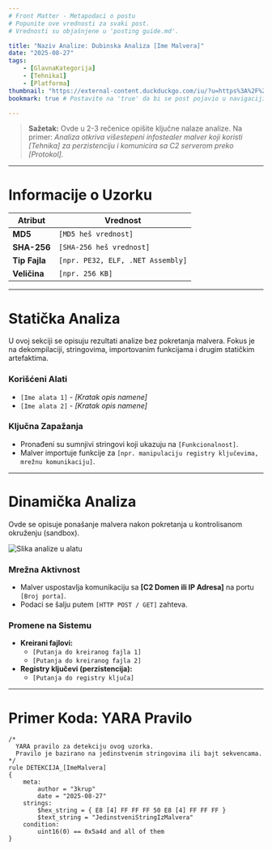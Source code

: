 ```yaml
---
# Front Matter - Metapodaci o postu
# Popunite ove vrednosti za svaki post.
# Vrednosti su objašnjene u 'posting guide.md'.

title: "Naziv Analize: Dubinska Analiza [Ime Malvera]"
date: "2025-08-27"
tags:
    - [GlavnaKategorija]
    - [Tehnika1]
    - [Platforma]
thumbnail: "https://external-content.duckduckgo.com/iu/?u=https%3A%2F%2Fwww.inceptionnet.com%2Fwp-content%2Fuploads%2F2021%2F04%2Fmalware-threats-1200x900.jpeg&f=1&nofb=1&ipt=697ea0455481591af81151ed0d8e5574af052d913b0e160c2ecec90a74250f04"
bookmark: true # Postavite na 'true' da bi se post pojavio u navigaciji sa strane

---
```


> **Sažetak:** Ovde u 2-3 rečenice opišite ključne nalaze analize.
> Na primer: *Analiza otkriva višestepeni infostealer malver koji koristi [Tehnika] za perzistenciju i komunicira sa C2 serverom preko [Protokol].*

---

# Informacije o Uzorku

| Atribut | Vrednost |
|---|---|
| **MD5** | `[MD5 heš vrednost]` |
| **SHA-256** | `[SHA-256 heš vrednost]` |
| **Tip Fajla** | `[npr. PE32, ELF, .NET Assembly]` |
| **Veličina** | `[npr. 256 KB]` |

---

# Statička Analiza

U ovoj sekciji se opisuju rezultati analize bez pokretanja malvera. Fokus je na dekompilaciji, stringovima, importovanim funkcijama i drugim statičkim artefaktima.

### Korišćeni Alati
* `[Ime alata 1]` - *[Kratak opis namene]*
* `[Ime alata 2]` - *[Kratak opis namene]*

### Ključna Zapažanja
* Pronađeni su sumnjivi stringovi koji ukazuju na `[Funkcionalnost]`.
* Malver importuje funkcije za `[npr. manipulaciju registry ključevima, mrežnu komunikaciju]`.

---

# Dinamička Analiza

Ovde se opisuje ponašanje malvera nakon pokretanja u kontrolisanom okruženju (sandbox).

![Slika analize u alatu](/assets/img/primer-slike.png "Opcioni opis slike")

### Mrežna Aktivnost
* Malver uspostavlja komunikaciju sa **[C2 Domen ili IP Adresa]** na portu `[Broj porta]`.
* Podaci se šalju putem `[HTTP POST / GET]` zahteva.

### Promene na Sistemu
* **Kreirani fajlovi:**
    * `[Putanja do kreiranog fajla 1]`
    * `[Putanja do kreiranog fajla 2]`
* **Registry ključevi (perzistencija):**
    * `[Putanja do registry ključa]`

---

# Primer Koda: YARA Pravilo

```yara
/*
  YARA pravilo za detekciju ovog uzorka.
  Pravilo je bazirano na jedinstvenim stringovima ili bajt sekvencama.
*/
rule DETEKCIJA_[ImeMalvera]
{
    meta:
        author = "3krup"
        date = "2025-08-27"
    strings:
        $hex_string = { E8 [4] FF FF FF 50 E8 [4] FF FF FF }
        $text_string = "JedinstveniStringIzMalvera"
    condition:
        uint16(0) == 0x5a4d and all of them
}
